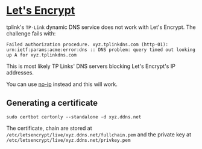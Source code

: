 # [Let's Encrypt](https://letsencrypt.org)
tplink's `TP-Link` dynamic DNS service does not work with Let's Encrypt. The challenge fails with:
```
Failed authorization procedure. xyz.tplinkdns.com (http-01): urn:ietf:params:acme:error:dns :: DNS problem: query timed out looking up A for xyz.tplinkdns.com
```
This is most likely TP Links' DNS servers blocking Let's Encrypt's IP addresses.

You can use [no-ip](https://my.noip.com/#!/dynamic-dns) instead and this will work.

## Generating a certificate
```
sudo certbot certonly --standalone -d xyz.ddns.net
```
The certificate, chain are stored at `/etc/letsencrypt/live/xyz.ddns.net/fullchain.pem` and the private key at `/etc/letsencrypt/live/xyz.ddns.net/privkey.pem`
